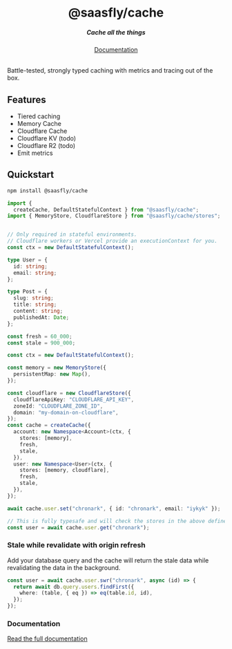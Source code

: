 <div align="center">
    <h1 align="center">@saasfly/cache</h1>
    <h5>Cache all the things</h5>
</div>

<div align="center">
  <a href="https://unkey.com/docs/libraries/ts/cache/overview">Documentation</a>
</div>
<br/>

Battle-tested, strongly typed caching with metrics and tracing out of the box.

## Features

- Tiered caching
- Memory Cache
- Cloudflare Cache
- Cloudflare KV (todo)
- Cloudflare R2 (todo)
- Emit metrics

## Quickstart

```bash
npm install @saasfly/cache
```

```ts
import {
  createCache, DefaultStatefulContext } from "@saasfly/cache";
import { MemoryStore, CloudflareStore } from "@saasfly/cache/stores";


// Only required in stateful environments.
// Cloudflare workers or Vercel provide an executionContext for you.
const ctx = new DefaultStatefulContext();

type User = {
  id: string;
  email: string;
};

type Post = {
  slug: string;
  title: string;
  content: string;
  publishedAt: Date;
};

const fresh = 60_000;
const stale = 900_000;

const ctx = new DefaultStatefulContext();

const memory = new MemoryStore({
  persistentMap: new Map(),
});

const cloudflare = new CloudflareStore({
  cloudflareApiKey: "CLOUDFLARE_API_KEY",
  zoneId: "CLOUDFLARE_ZONE_ID",
  domain: "my-domain-on-cloudflare",
});
const cache = createCache({
  account: new Namespace<Account>(ctx, {
    stores: [memory],
    fresh,
    stale,
  }),
  user: new Namespace<User>(ctx, {
    stores: [memory, cloudflare],
    fresh,
    stale,
  }),
});

await cache.user.set("chronark", { id: "chronark", email: "iykyk" });

// This is fully typesafe and will check the stores in the above defined order.
const user = await cache.user.get("chronark");
```

### Stale while revalidate with origin refresh

Add your database query and the cache will return the stale data while revalidating the data in the background.

```ts
const user = await cache.user.swr("chronark", async (id) => {
  return await db.query.users.findFirst({
    where: (table, { eq }) => eq(table.id, id),
  });
});
```


### Documentation

[Read the full documentation](https://unkey.com/docs/libraries/ts/cache/overview)